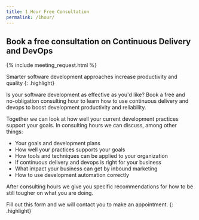 ```yaml
---
title: 1 Hour Free Consultation
permalink: /1hour/
---
```



## Book a free consultation on Continuous Delivery and DevOps

{% include meeting_request.html %}

Smarter software development approaches increase productivity and quality
{: .highlight}

Is your software development as effective as you'd like?  Book a free and no-obligation consulting hour to learn how to use continuous delivery and devops to boost development productivity and reliability.

Together we can look at how well your current development practices support your goals. In consulting hours we can discuss, among other things:

 - Your goals and development plans
 - How well your practices supports your goals
 - How tools and techniques can be applied to your organization
 - If continuous delivery and devops is right for your business
 - What impact your business can get by inbound marketing
 - How to use development automation correctly

After consulting hours we give you specific recommendations for how to be still tougher on what you are doing.

Fill out this form and we will contact you to make an appointment.
{: .highlight}
